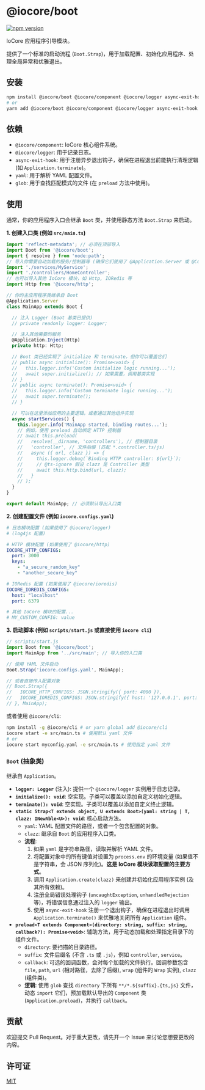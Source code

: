 # @iocore/boot

[![npm version](https://badge.fury.io/js/%40iocore%2Fboot.svg)](https://badge.fury.io/js/%40iocore%2Fboot)

IoCore 应用程序引导模块。

提供了一个标准的启动流程 (`Boot.Strap`)，用于加载配置、初始化应用程序、处理全局异常和优雅退出。

## 安装

```bash
npm install @iocore/boot @iocore/component @iocore/logger async-exit-hook yaml glob --save
# or
yarn add @iocore/boot @iocore/component @iocore/logger async-exit-hook yaml glob
```

## 依赖

*   `@iocore/component`: IoCore 核心组件系统。
*   `@iocore/logger`: 用于记录日志。
*   `async-exit-hook`: 用于注册异步退出钩子，确保在进程退出前能执行清理逻辑 (如 `Application.terminate`)。
*   `yaml`: 用于解析 YAML 配置文件。
*   `glob`: 用于查找匹配模式的文件 (在 `preload` 方法中使用)。

## 使用

通常，你的应用程序入口会继承 `Boot` 类，并使用静态方法 `Boot.Strap` 来启动。

**1. 创建入口类 (例如 `src/main.ts`)**

```typescript
import 'reflect-metadata'; // 必须在顶部导入
import Boot from '@iocore/boot';
import { resolve } from 'node:path';
// 导入你需要自动加载的服务/控制器等 (确保它们使用了 @Application.Server 或 @Component.Injectable)
import './services/MyService';
import './controllers/HomeController';
// 也可以导入其他 IoCore 模块，如 Http, IORedis 等
import Http from '@iocore/http';

// 你的主应用程序类继承自 Boot
@Application.Server
class MainApp extends Boot {

  // 注入 Logger (Boot 基类已提供)
  // private readonly logger: Logger;

  // 注入其他需要的服务
  @Application.Inject(Http)
  private http: Http;

  // Boot 类已经实现了 initialize 和 terminate，但你可以覆盖它们
  // public async initialize(): Promise<void> {
  //   this.logger.info('Custom initialize logic running...');
  //   await super.initialize(); // 如果需要，调用基类实现
  // }
  // public async terminate(): Promise<void> {
  //   this.logger.info('Custom terminate logic running...');
  //   await super.terminate();
  // }

  // 可以在这里添加应用的主要逻辑，或者通过其他组件实现
  async startServices() {
    this.logger.info('MainApp started, binding routes...');
    // 例如，使用 preload 自动绑定 HTTP 控制器
    // await this.preload(
    //   resolve(__dirname, 'controllers'), // 控制器目录
    //   'controller', // 文件后缀 (匹配 *.controller.ts/js)
    //   async ({ url, clazz }) => {
    //     this.logger.debug(`Binding HTTP controller: ${url}`);
    //     // @ts-ignore 假设 clazz 是 Controller 类型
    //     await this.http.bind(url, clazz);
    //   }
    // );
  }
}

export default MainApp; // 必须默认导出入口类
```

**2. 创建配置文件 (例如 `iocore.configs.yaml`)**

```yaml
# 日志模块配置 (如果使用了 @iocore/logger)
# (log4js 配置)

# HTTP 模块配置 (如果使用了 @iocore/http)
IOCORE_HTTP_CONFIGS:
  port: 3000
  keys:
    - "a_secure_random_key"
    - "another_secure_key"

# IORedis 配置 (如果使用了 @iocore/ioredis)
IOCORE_IOREDIS_CONFIGS:
  host: "localhost"
  port: 6379

# 其他 IoCore 模块的配置...
# MY_CUSTOM_CONFIG: value
```

**3. 启动脚本 (例如 `scripts/start.js` 或直接使用 `iocore cli`)**

```javascript
// scripts/start.js
import Boot from '@iocore/boot';
import MainApp from '../src/main'; // 导入你的入口类

// 使用 YAML 文件启动
Boot.Strap('iocore.configs.yaml', MainApp);

// 或者直接传入配置对象
// Boot.Strap({
//   IOCORE_HTTP_CONFIGS: JSON.stringify({ port: 4000 }),
//   IOCORE_IOREDIS_CONFIGS: JSON.stringify({ host: '127.0.0.1', port: 6379 })
// }, MainApp);
```

或者使用 `@iocore/cli`:

```bash
npm install -g @iocore/cli # or yarn global add @iocore/cli
iocore start -e src/main.ts # 使用默认 yaml 文件
# or
iocore start myconfig.yaml -e src/main.ts # 使用指定 yaml 文件
```

### `Boot` (抽象类)

继承自 `Application`。

*   **`logger: Logger`** (注入): 提供一个 `@iocore/logger` 实例用于日志记录。
*   **`initialize(): void`**: 空实现。子类可以覆盖以添加自定义初始化逻辑。
*   **`terminate(): void`**: 空实现。子类可以覆盖以添加自定义终止逻辑。
*   **`static Strap<T extends object, U extends Boot>(yaml: string | T, clazz: INewAble<U>): void`**: 核心启动方法。
    *   `yaml`: YAML 配置文件的路径，或者一个包含配置的对象。
    *   `clazz`: 继承自 `Boot` 的应用程序入口类。
    *   **流程**: 
        1.  如果 `yaml` 是字符串路径，读取并解析 YAML 文件。
        2.  将配置对象中的所有键值对设置为 `process.env` 的环境变量 (如果值不是字符串，会 JSON 序列化)。**这是 IoCore 模块读取配置的主要方式**。
        3.  调用 `Application.create(clazz)` 来创建并初始化应用程序实例 (及其所有依赖)。
        4.  注册全局错误处理钩子 (`uncaughtException`, `unhandledRejection` 等)，将错误信息通过注入的 `logger` 输出。
        5.  使用 `async-exit-hook` 注册一个退出钩子，确保在进程退出时调用 `Application.terminate()` 来优雅地关闭所有 `Application` 组件。
*   **`preload<T extends Component>(directory: string, suffix: string, callback?): Promise<void>`**: 辅助方法，用于动态加载和处理指定目录下的组件文件。
    *   `directory`: 要扫描的目录路径。
    *   `suffix`: 文件后缀名 (不含 `.ts` 或 `.js`)，例如 `controller`, `service`。
    *   `callback`: 可选的回调函数，会对每个加载的文件执行。回调参数包含 `file`, `path`, `url` (相对路径，去除了后缀), `wrap` (组件的 `Wrap` 实例), `clazz` (组件类)。
    *   **逻辑**: 使用 `glob` 查找 `directory` 下所有 `**/*.${suffix}.{ts,js}` 文件，动态 `import` 它们，预加载默认导出的 `Component` 类 (`Application.preload`)，并执行 `callback`。

## 贡献

欢迎提交 Pull Request。对于重大更改，请先开一个 Issue 来讨论您想要更改的内容。

## 许可证

[MIT](LICENSE)
